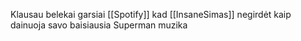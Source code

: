 Klausau belekai garsiai [[Spotify]] kad [[InsaneSimas]] negirdėt kaip dainuoja savo baisiausia Superman muzika